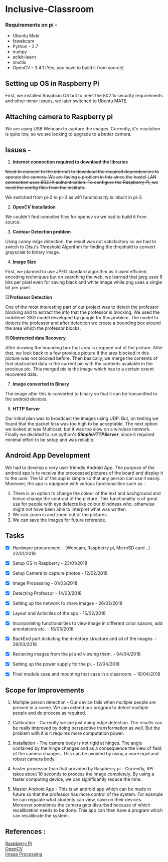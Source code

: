 # Inclusive-Classroom

### Requirements on pi -
- Ubuntu Mate
- fswebcam
- Python - 2.7
- numpy
- scikit-learn
- imutils
- OpenCV - 3.4.1 (Yes, you have to build it from source)

## Setting up OS in Raspberry Pi
First, we installed Raspbian OS but to meet the 802.1x security requirements and other minor issues, we later switched to Ubuntu MATE.

## Attaching camera to Raspberry pi
We are using USB Webcam to capture the images. Currently, it's resolution is quite low, so we are looking to upgrade to a better camera.

## Issues -

1) **Internet connection required to download the libraries**

~~Need to connect to the internet to download the required dependencies to operate the camera. We are facing a problem in this since the hostel LAN connection uses 802.1X authentication. To configure the Raspberry Pi, we need the config files from the institute.~~

We switched from pi-2 to pi-3 as wifi functionality is inbuilt in pi-3.

2) **OpenCV Installation**

We couldn't find compiled files for opencv so we had to build it from source.

3) **Contour Detection problem**

Using canny edge detection, the result was not satisfactory so we had to switch to Otsu's Threshold Algorithm for finding the threshold to convert grayscale to binary image.

4) **Image Size** 

First, we planned to use JPEG standard algorithm as it used efficient encoding techniques but on searching the web, we learned that jpeg uses 8 bits per pixel even for saving black and white image while png uses a single bit per pixel.

5)**Professor Detection** 

One of the most interesting part of our project was to detect the professor blocking and to extract the info that the professor is blocking. We used the mobilenet SSD model developed by google for this problem. The model to detects the professor and after detection we create a bounding box around the area which the professor blocks.


6)**Obstructed data Recovery**

After drawing the bounding box that area is cropped out of the picture. After that, we look back to a few previous picture if the area blocked in this picture was not blocked before. Then basically, we merge the contents of that obstructed data in the current pic with the contents available in the previous pic. This merged pic is the image which has to a certain extent recovered data.

7) **Image converted to Binary**

The image after this is converted to binary so that it can be transmitted to the android devices.

8) **HTTP Server**

Our initial plan was to broadcast the images using UDP. But, on testing we found that the packet loss was too high to be acceptable. The next option we looked at was Multicast, but it was too slow on a wireless network. Finally we decided to run python's ***SimpleHTTPServer***,
since it required minimal effort to be setup and was reliable.


## Android App Development 

We had to develop a very user friendly Android App. The purpose of the android app is to receive the prcocessed pictures of the board and display it to the user. The UI of the app is simple so that any person can use it easily.
Moreover, the app is equipped with various functionalities such as -
1. There  is an option to change the colour of the text and bachground and hence  change the contrast of the picture. This functionality is of great use for people with eye defects like colour blindness who, otherwise might not have been able to interpret what was written.
2. We can zoom in and zoom out of the pictures.
3. We can save the images for future reference. 

## Tasks
- [x] Hardware procurement - (Webcam, Raspberry pi, MicroSD card ..) - 22/01/2018
- [x] Setup OS in Raspberry - 23/01/2018
- [x] Setup Camera to capture photos - 12/02/2018
- [x] Image Processing - 01/03/2018
- [x] Detecting Professor - 14/03/2018
- [x] Setting up the network to share images - 26/02/2018
- [x] Layout and Activities of the app - 15/02/2018
- [x] Incorporating functionalities to view image in different color spaces, add annotations etc. - 16/03/2018
- [x] BackEnd part including the directory structure and all of the images. - 28/03/2018
- [x] Recieving images from the pi and viewing them. - 04/04/2018
- [x] Setting up the power supply for the pi. - 12/04/2018
- [x] Final module case and mounting that case in a classroom. - 16/04/2018


## Scope for Improvements
1. Multiple person detection - Our device fails when multiple people are present in a scene. We can extend our program to detect multiple people and do process as required.

2. Calibration -   Currently we are just doing edge detection. The results can be really improved by doing perspective transformation as well. But the problem with it is it requires more computation power.

3. Installation - The camera body is not rigid at hinges. The angle contained by the hinge changes and as a consequence the view of field of the camera changes. This can be avoided by using a more rigid and robust camera body.

4. Faster processor than that provided by Raspberry pi - Currently, RPi takes about 10 seconds to process the image completely. By using a faster computing device, we can significantly reduce the time.

5. Master Android App - This is an android app which can be made in future so that the professor has more control of the system. For example he can regulate what students can view, save on their devices. Moreover sometimes the camera gets disturbed because of which recalibration needs to be done. This app can then have a program which can recalibrate the system. 

## References : 

[Raspberry Pi](https://www.raspberrypi.org)                                        
[OpenCV](https://opencv.org/)                                               
[Image Processing](https://www.pyimagesearch.com/2014/09/01/build-kick-ass-mobile-document-scanner-just-5-minutes/)
